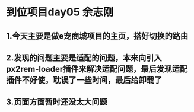 # 到位项目day05 余志刚
## 	1.今天主要是做e宠商城项目的主页，搭好切换的路由
##  2.发现的问题主要是适配的问题，本来向引入px2rem-loader插件来解决适配问题，最后发现适配插件不好使，耽误了一些时间，最后给卸载了
##  3.页面方面暂时还没太大问题